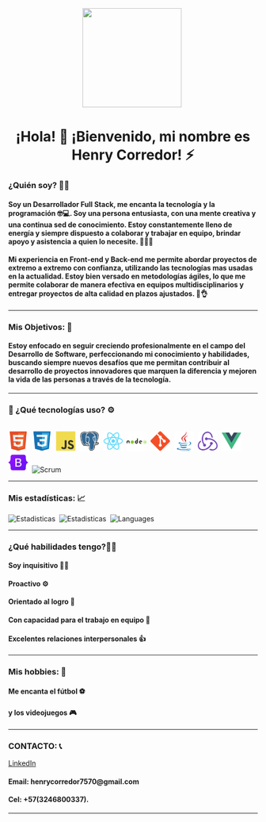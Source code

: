 <div id="header" align="center">
    <img src="https://media.giphy.com/media/v1.Y2lkPTc5MGI3NjExZ3BpOGZ1dXEya2U1OGxpanh3azh5eGtoc3QxcnUzeHljeXMyeWhnNyZlcD12MV9pbnRlcm5hbF9naWZfYnlfaWQmY3Q9Zw/l3q2KRkOVYvi8WfU4/giphy.gif" width="200" height="200"/>&nbsp;
    <h1>¡Hola! 👋 ¡Bienvenido, mi nombre es Henry Corredor! ⚡</h1>
</div>
<div>
    <h3>¿Quién soy? 🕵️‍♂️</h3>
    <h4>Soy un Desarrollador Full Stack, me encanta la tecnología y la programación 🤓💻. Soy una persona entusiasta, con una mente creativa y una continua sed de conocimiento. Estoy constantemente lleno de energía y siempre dispuesto a colaborar y trabajar en equipo, brindar apoyo y asistencia a quien lo necesite. 🤝💪😉</h4>
    <h4>Mi experiencia en Front-end y Back-end me permite abordar proyectos de extremo a extremo con confianza, utilizando las tecnologías mas usadas en la actualidad. Estoy bien versado en metodologías ágiles, lo que me permite colaborar de manera efectiva en equipos multidisciplinarios y entregar proyectos de alta calidad en plazos ajustados. 🚀👌</h4> 
</div>

---
<div>
    <h3>Mis Objetivos: 🎯</h3>
    <h4>Estoy enfocado en seguir creciendo profesionalmente en el campo del Desarrollo de Software, perfeccionando mi conocimiento y habilidades, buscando siempre nuevos desafíos que me permitan contribuir al desarrollo de proyectos innovadores que marquen la diferencia y mejoren la vida de las personas a través de la tecnología.</h4>
</div>

---
<div>
    <h3>🔨 ¿Qué tecnologías uso? ⚙️</h3> 
    <br/>   
    <div>
        <img src="https://github.com/devicons/devicon/blob/master/icons/html5/html5-original.svg" title="HTML5" alt="HTML" width="40" height="40"/>&nbsp;
        <img src="https://github.com/devicons/devicon/blob/master/icons/css3/css3-original.svg" title="CSS3" alt="CSS" width="40" height="40"/>&nbsp;
        <img src="https://github.com/devicons/devicon/blob/master/icons/javascript/javascript-original.svg" title="JavaScript" alt="JS" width="40" height="40"/>&nbsp;
        <img src="https://github.com/devicons/devicon/blob/master/icons/postgresql/postgresql-original.svg" title="PostgreSQL" alt="SQL" width="40" height="40"/>&nbsp;
        <img src="https://github.com/devicons/devicon/blob/master/icons/react/react-original.svg" title="React" alt="React" width="40" height="40"/>&nbsp;
        <img src="https://github.com/devicons/devicon/blob/master/icons/nodejs/nodejs-original-wordmark.svg" title="NodeJs" alt="Node" width="40" height="40"/>&nbsp;
        <img src="https://github.com/devicons/devicon/blob/master/icons/git/git-original.svg" title="Git" alt="Git" width="40" height="40"/>&nbsp;
        <img src="https://github.com/devicons/devicon/blob/master/icons/java/java-original.svg" title="Java" alt="Java" width="40" height="40"/>&nbsp;
        <img src="https://github.com/devicons/devicon/blob/master/icons/redux/redux-original.svg" title="Redux" alt="Redux" width="40" height="40"/>&nbsp;
        <img src="https://github.com/devicons/devicon/blob/master/icons/vuejs/vuejs-original.svg" title="Vue.js" alt="Vue" width="40" height="40"/>&nbsp;
        <img src="https://github.com/devicons/devicon/blob/master/icons/bootstrap/bootstrap-original.svg" title="Bootstrap" alt="Bootstrap" width="40" height="40"/>&nbsp;
        <img src="https://www.scrum.org/themes/custom/scrumorg_v2/assets/images/logo-250.png" title="Scrum" alt="Scrum" width="40" height="40"/>&nbsp;
    </div>
</div>

---
<div>
    <h3>Mis estadísticas: 📈</h3>
    <img src="https://streak-stats.demolab.com?user=henrycorredor7570&theme=github-green-purple&hide_border=true&border_radius=4&locale=es" title="Estadisticas" alt="Estadisticas" width="400" height="187"/>&nbsp;
    <img src="https://github-readme-stats.vercel.app/api?username=henrycorredor7570&show_icons=true&theme=aura&locale=es" title="Estadisticas" alt="Estadisticas" width="400" height="177"/>&nbsp;
    <img src="https://github-readme-stats.vercel.app/api/top-langs/?username=henrycorredor7570&hide_progress=false&locale=es" title="Languages" alt="Languages"  width="400" height="170"/>&nbsp;
</div>

---
<div>
    <h3>¿Qué habilidades tengo?🏃‍♂️</h3>
    <h4>Soy inquisitivo 🕵️‍♂️</h4>
    <h4>Proactivo ⚙️</h4>
    <h4>Orientado al logro 🥇</h4>
    <h4>Con capacidad para el trabajo en equipo 🤝</h4>
    <h4>Excelentes relaciones interpersonales 👍</h4>
</div>

---
<div>
    <h3>Mis hobbies: 🎳</h3>
    <h4>Me encanta el fútbol ⚽</h4>
    <h4>y los videojuegos 🎮</h4>
</div>

---
<div>
    <h3>CONTACTO: 📞</h3>
    <a href="https://www.linkedin.com/in/henry-corredor-developer" target="_blank">LinkedIn</a>
    <h4>Email: henrycorredor7570@gmail.com</h4>
    <h4>Cel: +57(3246800337).</h4>
</div>

---
